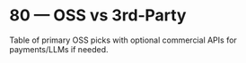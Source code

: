 
# 80 — OSS vs 3rd‑Party
Table of primary OSS picks with optional commercial APIs for payments/LLMs if needed.
